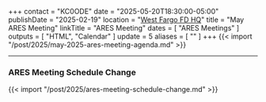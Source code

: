 +++
contact = "KC0ODE"
date = "2025-05-20T18:30:00-05:00"
publishDate = "2025-02-19"
location = "[West Fargo FD HQ](/places/west-fargo-fire-department-headquarters/)"
title = "May ARES Meeting"
linkTitle = "ARES Meeting"
dates = [ "ARES Meetings" ]
outputs = [ "HTML", "Calendar" ]
update = 5
aliases = [ "" ]
+++
{{< import "/post/2025/may-2025-ares-meeting-agenda.md" >}}

---
### ARES Meeting Schedule Change
{{< import "/post/2025/ares-meeting-schedule-change.md" >}}
